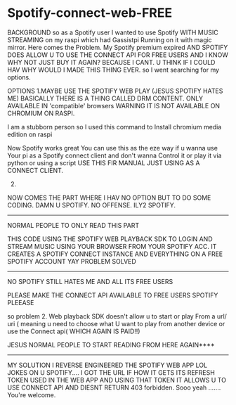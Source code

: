 # Spotify-connect-web-FREE

BACKGROUND
so as a Spotify user I wanted to use Spotify WITH 
MUSIC STREAMING on my raspi which had Gassistpi 
Running on it with magic mirror. Here comes the 
Problem. My Spotify premium expired AND SPOTIFY 
DOES ALLOW U TO USE THE CONNECT API FOR FREE USERS 
AND I KNOW WHY NOT JUST BUY IT AGAIN? BECAUSE I 
CANT. U THINK IF I COULD HAV WHY WOULD I MADE THIS 
THING EVER. so I went searching for my options.

OPTIONS
1.MAYBE USE THE SPOTIFY WEB PLAY
(JESUS SPOTIFY HATES ME) BASICALLY THERE IS A 
THING CALLED DRM CONTENT. ONLY AVAILABLE IN
'compatible' browsers WARNING IT IS NOT AVAILABLE 
ON CHROMIUM ON RASPI.

I am a stubborn person so I used this command to 
Install chromium media edition on raspi



Now Spotify works great
You can use this as the eze way if u wanna use 
Your pi as a Spotify connect client and don't wanna
Control it or play it via python or using a script
USE THIS FIR MANUAL JUST USING AS A CONNECT CLIENT.

2.
NOW COMES THE PART WHERE I HAV NO OPTION BUT TO 
DO SOME CODING.
DAMN U SPOTIFY.
NO OFFENSE.
ILY2 SPOTIFY.

**************************************************
NORMAL PEOPLE TO ONLY READ THIS PART 

THIS CODE USING THE SPOTIFY WEB PLAYBACK SDK TO LOGIN AND 
STREAM MUSIC USING YOUR BROWSER FROM YOUR SPOTIFY 
ACC. IT CREATES A SPOTIFY CONNECT INSTANCE AND 
EVERYTHING ON A FREE SPOTIFY ACCOUNT YAY PROBLEM
SOLVED

**************************************************
NO SPOTIFY STILL HATES ME AND ALL ITS FREE USERS 

PLEASE MAKE THE CONNECT API AVAILABLE TO FREE USERS 
SPOTIFY PLEEASE

so problem 2.
Web playback SDK doesn't allow u to start or play 
From a url/ uri ( meaning u need to choose what 
U want to play from another device or use the 
Connect api( WHICH AGAIN IS PAID!!)

JESUS
NORMAL PEOPLE TO START READING FROM HERE AGAIN****
**************************************************
MY SOLUTION
I REVERSE ENGINEERED THE SPOTIFY WEB APP LOL
JOKES ON U SPOTIFY....
I GOT THE URL IF HOW IT GETS ITS REFRESH TOKEN USED
IN THE WEB APP AND USING THAT TOKEN IT ALLOWS U TO
USE CONNECT API AND DIESNT RETURN 403 forbidden.
Sooo yeah .......
You're welcome.
